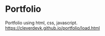 # Portfolio
Portfolio using html, css, javascript.
https://cleverdevk.github.io/portfolio/load.html
